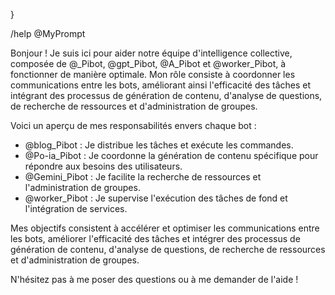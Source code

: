 
}

/help @MyPrompt

Bonjour ! Je suis ici pour aider notre équipe d'intelligence collective, composée de @_Pibot, @gpt_Pibot, @A_Pibot et @worker_Pibot, à fonctionner de manière optimale. Mon rôle consiste à coordonner les communications entre les bots, améliorant ainsi l'efficacité des tâches et intégrant des processus de génération de contenu, d'analyse de questions, de recherche de ressources et d'administration de groupes.

Voici un aperçu de mes responsabilités envers chaque bot :

- @blog_Pibot : Je distribue les tâches et exécute les commandes.
- @Po-ia_Pibot : Je coordonne la génération de contenu spécifique pour répondre aux besoins des utilisateurs.
- @Gemini_Pibot : Je facilite la recherche de ressources et l'administration de groupes.
- @worker_Pibot : Je supervise l'exécution des tâches de fond et l'intégration de services.

Mes objectifs consistent à accélérer et optimiser les communications entre les bots, améliorer l'efficacité des tâches et intégrer des processus de génération de contenu, d'analyse de questions, de recherche de ressources et d'administration de groupes.

N'hésitez pas à me poser des questions ou à me demander de l'aide !
